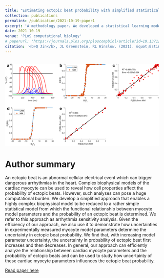 ```yaml
---
title: "Estimating ectopic beat probability with simplified statistical models that account for experimental uncertainty"
collection: publications
permalink: /publication/2021-10-19-paper1
excerpt: 'A methodology paper. We developed a statistical learning model to simplfy the complex stochastic mechanistic cardiomyocyte model.'
date: 2021-10-19
venue: 'PLoS computational biology'
# paperurl: 'https://journals.plos.org/ploscompbiol/article?id=10.1371/journal.pcbi.1009536&utm_source=feedburner&utm_medium=feed&utm_campaign=Feed%3A+ploscompbiol%2FNewArticles+%28PLOS+Computational+Biology+-+New+Articles%29'
citation: '<b>Q Jin</b>, JL Greenstein, RL Winslow. (2021). &quot;Estimating ectopic beat probability with simplified statistical models that account for experimental uncertainty.&quot; <i>PLoS computational biology</i>. 17(10): e1009536.'
---
```


<br/><img src='../images/journal.pcbi.1009536.g001.png'>

# Author summary
An ectopic beat is an abnormal cellular electrical event which can trigger dangerous arrhythmias in the heart. Complex biophysical models of the cardiac myocyte can be used to reveal how cell properties affect the probability of ectopic beats. However, such analyses can pose a huge computational burden. We develop a simplified approach that enables a highly complex biophysical model to be reduced to a rather simple statistical model from which the functional relationship between myocyte model parameters and the probability of an ectopic beat is determined. We refer to this approach as arrhythmia sensitivity analysis. Given the efficiency of our approach, we also use it to demonstrate how uncertainties in experimentally measured myocyte model parameters determine the uncertainty in ectopic beat probability. We find that, with increasing model parameter uncertainty, the uncertainty in probability of ectopic beat first increases and then decreases. In general, our approach can efficiently analyze the relationship between cardiac myocyte parameters and the probability of ectopic beats and can be used to study how uncertainty of these cardiac myocyte parameters influences the ectopic beat probability.

[Read paper here](https://journals.plos.org/ploscompbiol/article?id=10.1371/journal.pcbi.1009536&utm_source=feedburner&utm_medium=feed&utm_campaign=Feed%3A+ploscompbiol%2FNewArticles+%28PLOS+Computational+Biology+-+New+Articles%29)

<!-- [Download paper here](http://academicpages.github.io/files/paper1.pdf)

Recommended citation: Your Name, You. (2009). "Paper Title Number 1." <i>Journal 1</i>. 1(1). -->